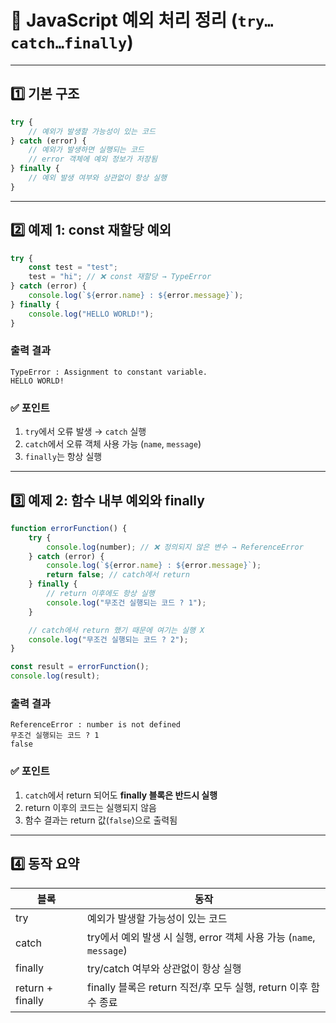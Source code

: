 # 📌 JavaScript 예외 처리 정리 (`try…catch…finally`)

---

## 1️⃣ 기본 구조

```jsx
try {
	// 예외가 발생할 가능성이 있는 코드
} catch (error) {
	// 예외가 발생하면 실행되는 코드
	// error 객체에 예외 정보가 저장됨
} finally {
	// 예외 발생 여부와 상관없이 항상 실행
}
```

---

## 2️⃣ 예제 1: const 재할당 예외

```jsx
try {
	const test = "test";
	test = "hi"; // ❌ const 재할당 → TypeError
} catch (error) {
	console.log(`${error.name} : ${error.message}`);
} finally {
	console.log("HELLO WORLD!");
}
```

### 출력 결과

```
TypeError : Assignment to constant variable.
HELLO WORLD!
```

### ✅ 포인트

1. `try`에서 오류 발생 → `catch` 실행
2. `catch`에서 오류 객체 사용 가능 (`name`, `message`)
3. `finally`는 항상 실행

---

## 3️⃣ 예제 2: 함수 내부 예외와 finally

```jsx
function errorFunction() {
	try {
		console.log(number); // ❌ 정의되지 않은 변수 → ReferenceError
	} catch (error) {
		console.log(`${error.name} : ${error.message}`);
		return false; // catch에서 return
	} finally {
		// return 이후에도 항상 실행
		console.log("무조건 실행되는 코드 ? 1");
	}

	// catch에서 return 했기 때문에 여기는 실행 X
	console.log("무조건 실행되는 코드 ? 2");
}

const result = errorFunction();
console.log(result);
```

### 출력 결과

```
ReferenceError : number is not defined
무조건 실행되는 코드 ? 1
false
```

### ✅ 포인트

1. `catch`에서 return 되어도 **finally 블록은 반드시 실행**
2. return 이후의 코드는 실행되지 않음
3. 함수 결과는 return 값(`false`)으로 출력됨

---

## 4️⃣ 동작 요약

| 블록             | 동작                                                                |
| ---------------- | ------------------------------------------------------------------- |
| try              | 예외가 발생할 가능성이 있는 코드                                    |
| catch            | try에서 예외 발생 시 실행, error 객체 사용 가능 (`name`, `message`) |
| finally          | try/catch 여부와 상관없이 항상 실행                                 |
| return + finally | finally 블록은 return 직전/후 모두 실행, return 이후 함수 종료      |
